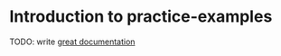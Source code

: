 # Introduction to practice-examples

TODO: write [great documentation](http://jacobian.org/writing/great-documentation/what-to-write/)
